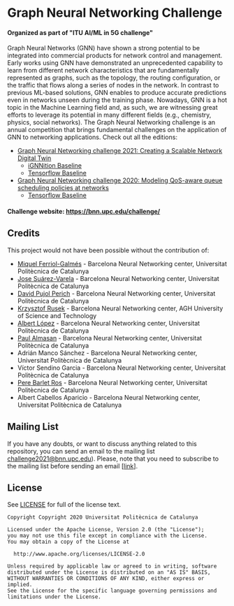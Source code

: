 # Graph Neural Networking Challenge
#### Organized as part of "ITU AI/ML in 5G challenge"
Graph Neural Networks (GNN) have shown a strong potential to be integrated into commercial products for network control and management. Early works using GNN have demonstrated an unprecedented capability to learn from different network characteristics that are fundamentally represented as graphs, such as the topology, the routing configuration, or the traffic that flows along a series of nodes in the network. In contrast to previous ML-based solutions, GNN enables to produce accurate predictions even in networks unseen during the training phase. Nowadays, GNN is a hot topic in the Machine Learning field and, as such, we are witnessing great efforts to leverage its potential in many different fields (e.g., chemistry, physics, social networks). The Graph Neural Networking challenge is an annual competition that brings fundamental challenges on the application of GNN to networking applications. Check out all the editions:
* [Graph Neural Networking challenge 2021: Creating a Scalable Network Digital Twin](https://bnn.upc.edu/challenge/gnnet2021/)
    * [iGNNition Baseline](https://github.com/BNN-UPC/GNNetworkingChallenge/tree/2021_Routenet_iGNNition)
    * [Tensorflow Baseline](https://github.com/BNN-UPC/GNNetworkingChallenge/tree/2021_Routenet_TF)
* [Graph Neural Networking challenge 2020: Modeling QoS-aware queue scheduling policies at networks](https://bnn.upc.edu/challenge/gnnet2020/)
    * [Tensorflow Baseline](https://github.com/BNN-UPC/GNNetworkingChallenge/tree/2020_Routenet_TF)


#### Challenge website: https://bnn.upc.edu/challenge/

## Credits
This project would not have been possible without the contribution of:
* [Miquel Ferriol-Galmés](https://github.com/BNN-UPC) - Barcelona Neural Networking center, Universitat Politècnica de Catalunya
* [Jose Suárez-Varela](https://github.com/jsuarezv) - Barcelona Neural Networking center, Universitat Politècnica de Catalunya
* [David Pujol Perich](https://github.com/dpujol14) - Barcelona Neural Networking center, Universitat Politècnica de Catalunya
* [Krzysztof Rusek](https://github.com/krzysztofrusek) - Barcelona Neural Networking center, AGH University of Science and Technology
* [Albert López](https://github.com/albert-lopez) - Barcelona Neural Networking center, Universitat Politècnica de Catalunya
* [Paul Almasan](https://github.com/paulalmasan) - Barcelona Neural Networking center, Universitat Politècnica de Catalunya
* Adrián Manco Sánchez - Barcelona Neural Networking center, Universitat Politècnica de Catalunya
* Víctor Sendino Garcia - Barcelona Neural Networking center, Universitat Politècnica de Catalunya
* [Pere Barlet Ros](https://github.com/pbarlet) - Barcelona Neural Networking center, Universitat Politècnica de Catalunya
* Albert Cabellos Aparicio - Barcelona Neural Networking center, Universitat Politècnica de Catalunya

## Mailing List
If you have any doubts, or want to discuss anything related to this repository, you can send an email to the mailing list [challenge2021@bnn.upc.edu]( https://mail.bnn.upc.edu/cgi-bin/mailman/listinfo/challenge2021)). Please, note that you need to subscribe to the mailing list before sending an email [[link]( https://mail.bnn.upc.edu/cgi-bin/mailman/listinfo/challenge2021)].

## License
See [LICENSE](LICENSE) for full of the license text.
```
Copyright Copyright 2020 Universitat Politècnica de Catalunya

Licensed under the Apache License, Version 2.0 (the "License");
you may not use this file except in compliance with the License.
You may obtain a copy of the License at

  http://www.apache.org/licenses/LICENSE-2.0

Unless required by applicable law or agreed to in writing, software
distributed under the License is distributed on an "AS IS" BASIS,
WITHOUT WARRANTIES OR CONDITIONS OF ANY KIND, either express or implied.
See the License for the specific language governing permissions and
limitations under the License.
```
